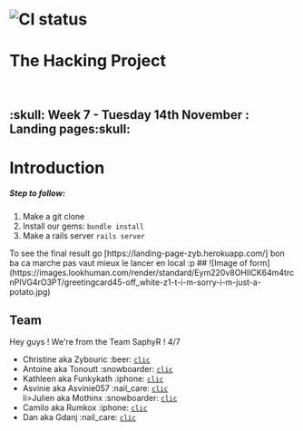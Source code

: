 # ![CI status](http://oi68.tinypic.com/ngf2uo.jpg)    
#  The Hacking Project
<br/>
<h2>:skull: Week 7 - Tuesday 14th November : Landing pages:skull: </h2>

<body>

<h1>Introduction</h1>

<h5>
 Step to follow:
 </h5>
<ol>
 <li>Make a git clone </li>
 <li>Install our gems: <code>bundle install</code></li>
 
 <li>Make a rails server <code>rails server</code></li>
 
</ol>

  <p> To see the final result go [https://landing-page-zyb.herokuapp.com/] 
bon ba ca marche pas vaut mieux le lancer en local :p
## ![Image of form](https://images.lookhuman.com/render/standard/Eym220v8OHIlCK64m4trcnPIVG4rO3PT/greetingcard45-off_white-z1-t-i-m-sorry-i-m-just-a-potato.jpg)

  <h2>Team</h2>

 <p>Hey guys ! We're from the Team SaphyR ! 4/7</p>
<ul>

<li>Christine aka Zybouric :beer: <a href="https://github.com/Zybouric"><code>clic</code></a><br/></li>
<li>Antoine aka Tonoutt :snowboarder:  <a href="https://github.com/tonoutt"><code>clic</code></a><br/></li>
<li>Kathleen aka Funkykath :iphone: <a href="https://github.com/Funkykath"><code>clic</code></a><br/></li>
<li>Asvinie aka Asvinie057 :nail_care: <a href="https://github.com/asvinie057"><code>clic</code></a><br/></li>
li>Julien aka Mothinx :snowboarder:  <a href="https://github.com/mothinx"><code>clic</code></a><br/></li>
<li>Camilo aka Rumkox :iphone: <a href="https://github.com/rumkox"><code>clic</code></a><br/></li>
<li>Dan aka Gdanj :nail_care: <a href="https://github.com/gdanj"><code>clic</code></a><br/></li>
</ul>

</body>
